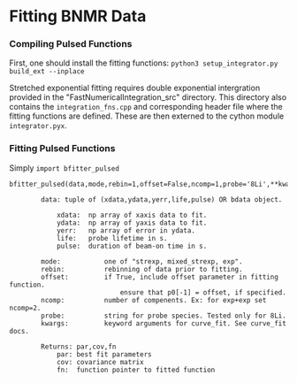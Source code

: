 # Fitting BNMR Data

### Compiling Pulsed Functions

First, one should install the fitting functions: `python3 setup_integrator.py build_ext --inplace` 

Stretched exponential fitting requires double exponential intergration provided in the "FastNumericalIntegration_src" directory. This directory also contains the `integration_fns.cpp` and corresponding header file where the fitting functions are defined. These are then externed to the cython module `integrator.pyx`. 

### Fitting Pulsed Functions

Simply `import bfitter_pulsed` 

```
bfitter_pulsed(data,mode,rebin=1,offset=False,ncomp=1,probe='8Li',**kwargs)

        data: tuple of (xdata,ydata,yerr,life,pulse) OR bdata object.

            xdata:  np array of xaxis data to fit.
            ydata:  np array of yaxis data to fit.
            yerr:   np array of error in ydata.
            life:   probe lifetime in s.
            pulse:  duration of beam-on time in s.

        mode:           one of "strexp, mixed_strexp, exp".
        rebin:          rebinning of data prior to fitting. 
        offset:         if True, include offset parameter in fitting function.
                            ensure that p0[-1] = offset, if specified. 
        ncomp:          number of compenents. Ex: for exp+exp set ncomp=2. 
        probe:          string for probe species. Tested only for 8Li. 
        kwargs:         keyword arguments for curve_fit. See curve_fit docs. 
        
        Returns: par,cov,fn
            par: best fit parameters
            cov: covariance matrix
            fn:  function pointer to fitted function
```